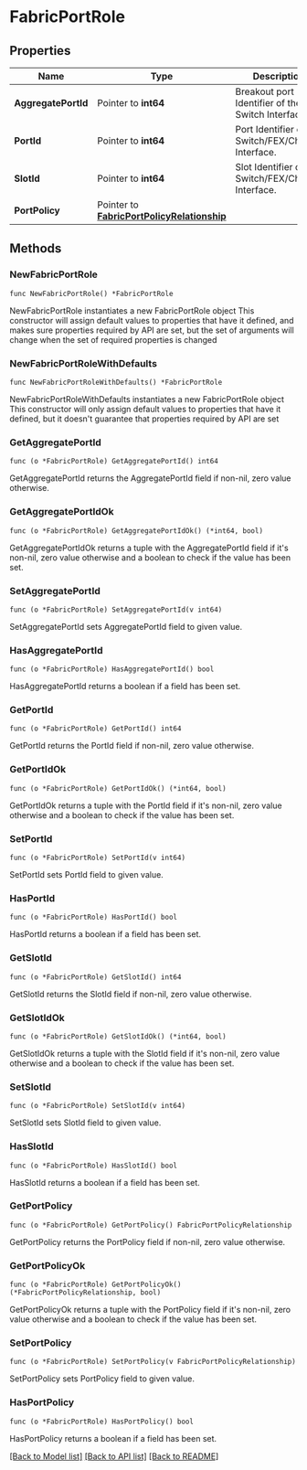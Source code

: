 # FabricPortRole

## Properties

Name | Type | Description | Notes
------------ | ------------- | ------------- | -------------
**AggregatePortId** | Pointer to **int64** | Breakout port Identifier of the Switch Interface. | [optional] 
**PortId** | Pointer to **int64** | Port Identifier of the Switch/FEX/Chassis Interface. | [optional] 
**SlotId** | Pointer to **int64** | Slot Identifier of the Switch/FEX/Chassis Interface. | [optional] 
**PortPolicy** | Pointer to [**FabricPortPolicyRelationship**](fabric.PortPolicy.Relationship.md) |  | [optional] 

## Methods

### NewFabricPortRole

`func NewFabricPortRole() *FabricPortRole`

NewFabricPortRole instantiates a new FabricPortRole object
This constructor will assign default values to properties that have it defined,
and makes sure properties required by API are set, but the set of arguments
will change when the set of required properties is changed

### NewFabricPortRoleWithDefaults

`func NewFabricPortRoleWithDefaults() *FabricPortRole`

NewFabricPortRoleWithDefaults instantiates a new FabricPortRole object
This constructor will only assign default values to properties that have it defined,
but it doesn't guarantee that properties required by API are set

### GetAggregatePortId

`func (o *FabricPortRole) GetAggregatePortId() int64`

GetAggregatePortId returns the AggregatePortId field if non-nil, zero value otherwise.

### GetAggregatePortIdOk

`func (o *FabricPortRole) GetAggregatePortIdOk() (*int64, bool)`

GetAggregatePortIdOk returns a tuple with the AggregatePortId field if it's non-nil, zero value otherwise
and a boolean to check if the value has been set.

### SetAggregatePortId

`func (o *FabricPortRole) SetAggregatePortId(v int64)`

SetAggregatePortId sets AggregatePortId field to given value.

### HasAggregatePortId

`func (o *FabricPortRole) HasAggregatePortId() bool`

HasAggregatePortId returns a boolean if a field has been set.

### GetPortId

`func (o *FabricPortRole) GetPortId() int64`

GetPortId returns the PortId field if non-nil, zero value otherwise.

### GetPortIdOk

`func (o *FabricPortRole) GetPortIdOk() (*int64, bool)`

GetPortIdOk returns a tuple with the PortId field if it's non-nil, zero value otherwise
and a boolean to check if the value has been set.

### SetPortId

`func (o *FabricPortRole) SetPortId(v int64)`

SetPortId sets PortId field to given value.

### HasPortId

`func (o *FabricPortRole) HasPortId() bool`

HasPortId returns a boolean if a field has been set.

### GetSlotId

`func (o *FabricPortRole) GetSlotId() int64`

GetSlotId returns the SlotId field if non-nil, zero value otherwise.

### GetSlotIdOk

`func (o *FabricPortRole) GetSlotIdOk() (*int64, bool)`

GetSlotIdOk returns a tuple with the SlotId field if it's non-nil, zero value otherwise
and a boolean to check if the value has been set.

### SetSlotId

`func (o *FabricPortRole) SetSlotId(v int64)`

SetSlotId sets SlotId field to given value.

### HasSlotId

`func (o *FabricPortRole) HasSlotId() bool`

HasSlotId returns a boolean if a field has been set.

### GetPortPolicy

`func (o *FabricPortRole) GetPortPolicy() FabricPortPolicyRelationship`

GetPortPolicy returns the PortPolicy field if non-nil, zero value otherwise.

### GetPortPolicyOk

`func (o *FabricPortRole) GetPortPolicyOk() (*FabricPortPolicyRelationship, bool)`

GetPortPolicyOk returns a tuple with the PortPolicy field if it's non-nil, zero value otherwise
and a boolean to check if the value has been set.

### SetPortPolicy

`func (o *FabricPortRole) SetPortPolicy(v FabricPortPolicyRelationship)`

SetPortPolicy sets PortPolicy field to given value.

### HasPortPolicy

`func (o *FabricPortRole) HasPortPolicy() bool`

HasPortPolicy returns a boolean if a field has been set.


[[Back to Model list]](../README.md#documentation-for-models) [[Back to API list]](../README.md#documentation-for-api-endpoints) [[Back to README]](../README.md)


